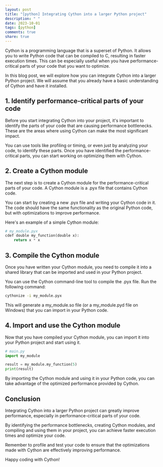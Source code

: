 ```yaml
---
layout: post
title: "[python] Integrating Cython into a larger Python project"
description: " "
date: 2023-10-01
tags: [python]
comments: true
share: true
---
```


Cython is a programming language that is a superset of Python. It allows you to write Python code that can be compiled to C, resulting in faster execution times. This can be especially useful when you have performance-critical parts of your code that you want to optimize.

In this blog post, we will explore how you can integrate Cython into a larger Python project. We will assume that you already have a basic understanding of Cython and have it installed.

## 1. Identify performance-critical parts of your code
Before you start integrating Cython into your project, it's important to identify the parts of your code that are causing performance bottlenecks. These are the areas where using Cython can make the most significant impact.

You can use tools like profiling or timing, or even just by analyzing your code, to identify these parts. Once you have identified the performance-critical parts, you can start working on optimizing them with Cython.

## 2. Create a Cython module
The next step is to create a Cython module for the performance-critical parts of your code. A Cython module is a .pyx file that contains Cython code.

You can start by creating a new .pyx file and writing your Cython code in it. The code should have the same functionality as the original Python code, but with optimizations to improve performance.

Here's an example of a simple Cython module:

```python
# my_module.pyx
cdef double my_function(double x):
    return x * x
```

## 3. Compile the Cython module
Once you have written your Cython module, you need to compile it into a shared library that can be imported and used in your Python project.

You can use the Cython command-line tool to compile the .pyx file. Run the following command:

```bash
cythonize -i my_module.pyx
```

This will generate a my_module.so file (or a my_module.pyd file on Windows) that you can import in your Python code.

## 4. Import and use the Cython module
Now that you have compiled your Cython module, you can import it into your Python project and start using it.

```python
# main.py
import my_module

result = my_module.my_function(5)
print(result)
```

By importing the Cython module and using it in your Python code, you can take advantage of the optimized performance provided by Cython.

## Conclusion
Integrating Cython into a larger Python project can greatly improve performance, especially in performance-critical parts of your code.

By identifying the performance bottlenecks, creating Cython modules, and compiling and using them in your project, you can achieve faster execution times and optimize your code.

Remember to profile and test your code to ensure that the optimizations made with Cython are effectively improving performance.

Happy coding with Cython!